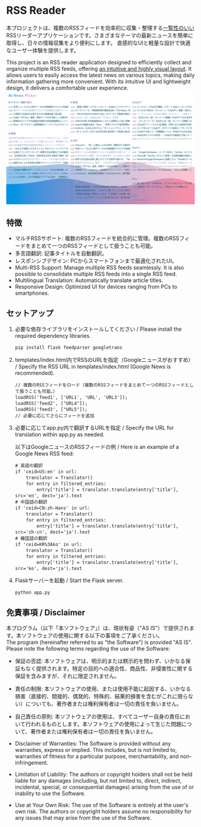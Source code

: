 # RSS Reader
本プロジェクトは、複数のRSSフィードを効率的に収集・整理する<ins>一覧性のいい</ins>RSSリーダーアプリケーションです。さまざまなテーマの最新ニュースを簡単に取得し、日々の情報収集をより便利にします。
直感的なUIと軽量な設計で快適なユーザー体験を提供します。

This project is an RSS reader application designed to efficiently collect and organize multiple RSS feeds, offering <ins>an intuitive and highly visual layout</ins>. It allows users to easily access the latest news on various topics, making daily information gathering more convenient. With its intuitive UI and lightweight design, it delivers a comfortable user experience.
<img src="./example.png">


## 特徴
- マルチRSSサポート: 複数のRSSフィードを統合的に管理。複数のRSSフィードをまとめて一つのRSSフィードとして扱うことも可能。
- 多言語翻訳: 記事タイトルを自動翻訳。
- レスポンシブデザイン: PCからスマートフォンまで最適化されたUI。
- Multi-RSS Support: Manage multiple RSS feeds seamlessly. It is also possible to consolidate multiple RSS feeds into a single RSS feed.
- Multilingual Translation: Automatically translate article titles.
- Responsive Design: Optimized UI for devices ranging from PCs to smartphones.

## セットアップ
1. 必要な依存ライブラリをインストールしてください / Please install the required dependency libraries.
   ```bash
   pip install flask feedparser googletrans
   ```

2. templates/index.html内でRSSのURLを指定（Googleニュースがおすすめ） / Specify the RSS URL in templates/index.html (Google News is recommended).
   ```
   // 複数のRSSフィードをロード（複数のRSSフィードをまとめて一つのRSSフィードとして扱うことも可能。）
   loadRSS('feed1', ['URL1', 'URL', 'URL3']);
   loadRSS('feed2', ["URL4"]);
   loadRSS('feed3', ["URL5"]);
   // 必要に応じてさらにフィードを追加
   ```

4. 必要に応じてapp.py内で翻訳するURLを指定 / Specify the URL for translation within app.py as needed.

   以下はGoogleニュースのRSSフィードの例 / Here is an example of a Google News RSS feed:
   ```
   # 英語の翻訳
   if 'ceid=US:en' in url:
       translator = Translator()
       for entry in filtered_entries:
           entry['title'] = translator.translate(entry['title'], src='en', dest='ja').text
   # 中国語の翻訳
   if 'ceid=CN:zh-Hans' in url:
       translator = Translator()
       for entry in filtered_entries:
           entry['title'] = translator.translate(entry['title'], src='zh-cn', dest='ja').text
   # 韓国語の翻訳
   if 'ceid=KR%3Ako' in url:
       translator = Translator()
       for entry in filtered_entries:
           entry['title'] = translator.translate(entry['title'], src='ko', dest='ja').text
   ```

5. Flaskサーバーを起動 / Start the Flask server.
   ```bash
   python app.py
   ```

## 免責事項 / Disclaimer
本プログラム（以下「本ソフトウェア」）は、現状有姿（"AS IS"）で提供されます。本ソフトウェアの使用に関する以下の事項をご了承ください。<br>
The program (hereinafter referred to as "the Software") is provided "AS IS". Please note the following terms regarding the use of the Software:
- 保証の否認: 本ソフトウェアは、明示的または黙示的を問わず、いかなる保証もなく提供されます。特定の目的への適合性、商品性、非侵害性に関する保証を含みますが、それに限定されません。
- 責任の制限: 本ソフトウェアの使用、または使用不能に起因する、いかなる損害（直接的、間接的、偶発的、特殊的、結果的損害を含むがこれに限らない）についても、著作者または権利保有者は一切の責任を負いません。
- 自己責任の原則: 本ソフトウェアの使用は、すべてユーザー自身の責任において行われるものとします。本ソフトウェアの使用によって生じた問題について、著作者または権利保有者は一切の責任を負いません。
- Disclaimer of Warranties: 
The Software is provided without any warranties, express or implied. This includes, but is not limited to, warranties of fitness for a particular purpose, merchantability, and non-infringement.

- Limitation of Liability: 
The authors or copyright holders shall not be held liable for any damages (including, but not limited to, direct, indirect, incidental, special, or consequential damages) arising from the use of or inability to use the Software.

- Use at Your Own Risk: 
The use of the Software is entirely at the user's own risk. The authors or copyright holders assume no responsibility for any issues that may arise from the use of the Software.
